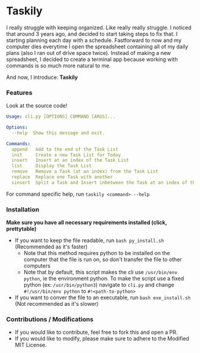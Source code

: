 # Taskily

I really struggle with keeping organized. Like really really struggle. I noticed that around 3 years ago, and decided to start taking steps to fix that. I starting planning each day with a schedule. Fastforward to now and my computer dies everytime I open the spreadsheet containing all of my daily plans (also I ran out of drive space twice). Instead of making a new spreadsheet, I decided to create a terminal app because working with commands is so much more natural to me.

And now, I introduce: **Taskily**

### Features
Look at the source code!
```yaml
Usage: cli.py [OPTIONS] COMMAND [ARGS]...

Options:
  --help  Show this message and exit.

Commands:
  append   Add to the end of the Task List
  init     Create a new Task List for Today
  insert   Insert at an index of the Task List
  list     Display the Task List
  remove   Remove a Task (at an index) from the Task List
  replace  Replace one Task with another
  sinsert  Split a Task and Insert inbetween the Task at an index of the...
```

For command specific help, run `taskily <command> --help`

### Installation
**Make sure you have all necessary requirements installed (click, prettytable)**

* If you want to keep the file readable, run `bash py_install.sh` (Recommended as it's faster)
    * Note that this method requires python to be installed on the computer that the file is run on, so don't transfer the file to other computers
    * Note that by default, this script makes the cli use `/usr/bin/env python`, ie the environment python. To make the script use a fixed python (ex: `/usr/bin/python3`) navigate to `cli.py` and change `#!/usr/bin/env python` to `#!<path-to-python>`
* If you want to conver the file to an executable, run `bash exe_install.sh` (Not recommended as it's slower)

### Contributions / Modifications

* If you would like to contribute, feel free to fork this and open a PR.
* If you would like to modify, please make sure to adhere to the Modified MIT License.